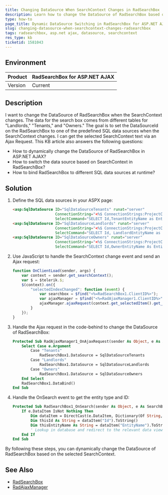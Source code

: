 ```yaml
---
title: Changing DataSource When SearchContext Changes in RadSearchBox
description: Learn how to change the DataSource of RadSearchBox based on selected SearchContext in ASP.NET AJAX.
type: how-to
page_title: Dynamic DataSource Switching in RadSearchBox for ASP.NET AJAX
slug: changing-datasource-when-searchcontext-changes-radsearchbox
tags: radsearchbox, asp.net ajax, datasource, searchcontext
res_type: kb
ticketid: 1581043
---
```


## Environment

| Product | RadSearchBox for ASP.NET AJAX |
| --- | --- |
| Version | Current |

## Description

I want to change the DataSource of RadSearchBox when the SearchContext changes. The data for the search box comes from different tables for "Landlords," "Tenants," and "Owners." The goal is to set the DataSourceId on the RadSearchBox to one of the predefined SQL data sources when the SearchContext changes. I can get the selected SearchContext text via an Ajax Request. This KB article also answers the following questions:

- How to dynamically change the DataSource of RadSearchBox in ASP.NET AJAX?
- How to switch the data source based on SearchContext in RadSearchBox?
- How to bind RadSearchBox to different SQL data sources at runtime?

## Solution

1. Define the SQL data sources in your ASPX page:

    ```html
    <asp:SqlDataSource ID="SqlDataSourceTenants" runat="server"
                       ConnectionString="<%$ ConnectionStrings:ProjectConnectionString %>"
                       SelectCommand="SELECT Id,TenantEntityName as EntityName FROM TenantEntities"></asp:SqlDataSource>
    <asp:SqlDataSource ID="SqlDataSourceLandlords" runat="server"
                       ConnectionString="<%$ ConnectionStrings:ProjectConnectionString %>"
                       SelectCommand="SELECT Id, LandlordEntityName as EntityName FROM LandlordEntities"></asp:SqlDataSource>
    <asp:SqlDataSource ID="SqlDataSourceOwners" runat="server"
                       ConnectionString="<%$ ConnectionStrings:ProjectConnectionString %>"
                       SelectCommand="SELECT Id,OwnerEntityName As EntityName FROM OwnerEntities"></asp:SqlDataSource>
    ```

2. Use JavaScript to handle the SearchContext change event and send an Ajax request:

    ```javascript
    function OnClientLoad(sender, args) {
        var context = sender.get_searchContext();
        var $ = $telerik.$;
        $(context).on({
            "selectedIndexChanged": function (event) {
                var searchbox = $find("<%=RadSearchBox1.ClientID%>");
                var ajaxManager = $find("<%=RadAjaxManager1.ClientID%>");
                ajaxManager.ajaxRequest(context.get_selectedItem().get_text());
            }
        });
    }
    ```

3. Handle the Ajax request in the code-behind to change the DataSource of RadSearchBox:

    ```vb
    Protected Sub RadAjaxManager1_OnAjaxRequest(sender As Object, e As AjaxRequestEventArgs)
        Select Case e.Argument
            Case "Tenants"
                RadSearchBox1.DataSource = SqlDataSourceTenants
            Case "Landlords"
                RadSearchBox1.DataSource = SqlDataSourceLandlords
            Case "Owners"
                RadSearchBox1.DataSource = SqlDataSourceOwners
        End Select
        RadSearchBox1.DataBind()
    End Sub
    ```

4. Handle the OnSearch event to get the entity type and ID:

    ```vb
    Protected Sub RadSearchBox1_OnSearch(sender As Object, e As SearchBoxEventArgs)
        If e.DataItem IsNot Nothing Then
            Dim dataItem = DirectCast(e.DataItem, Dictionary(Of String, Object))
            Dim thisId As String = dataItem("Id").ToString()
            Dim thisEntityName As String = dataItem("EntityName").ToString()
            ' Lookup in database and redirect to the relevant data view/edit page
        End If
    End Sub
    ```

By following these steps, you can dynamically change the DataSource of RadSearchBox based on the selected SearchContext.

## See Also

- [RadSearchBox](https://docs.telerik.com/devtools/aspnet-ajax/controls/searchbox/overview)
- [RadAjaxManager](https://docs.telerik.com/devtools/aspnet-ajax/controls/ajaxmanager/overview)
